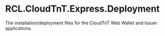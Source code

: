 # RCL.CloudTnT.Express.Deployment
The installation/deployment files for the CloudTnT Web Wallet and Issuer applications.
